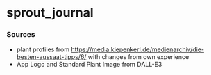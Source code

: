 # sprout_journal

### Sources

- plant profiles from https://media.kiepenkerl.de/medienarchiv/die-besten-aussaat-tipps/6/ with changes from own experience
- App Logo and Standard Plant Image from DALL-E3



